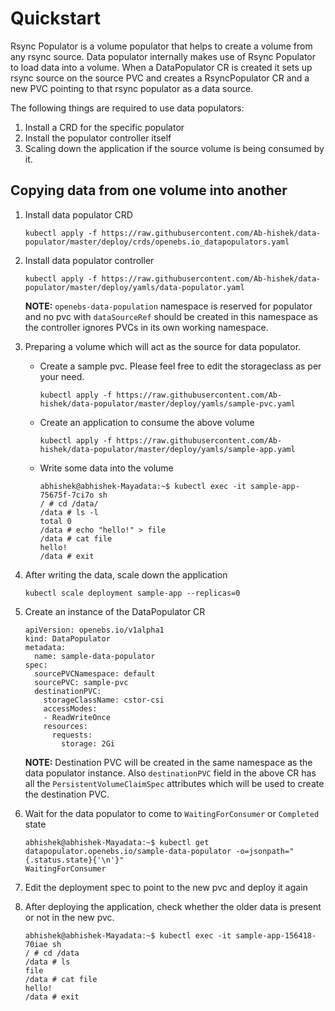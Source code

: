 # Quickstart

Rsync Populator is a volume populator that helps to create a volume from any rsync source. Data populator internally makes use of Rsync Populator to load data into a volume. When a DataPopulator CR is created it sets up rsync source on the source PVC and creates a RsyncPopulator CR and a new PVC pointing to that rsync populator as a data source.

The following things are required to use data populators:
1. Install a CRD for the specific populator
2. Install the populator controller itself
3. Scaling down the application if the source volume is being consumed by it.

## Copying data from one volume into another

1. Install data populator CRD

    ```console
    kubectl apply -f https://raw.githubusercontent.com/Ab-hishek/data-populator/master/deploy/crds/openebs.io_datapopulators.yaml
    ```

2.  Install data populator controller
    ```console
    kubectl apply -f https://raw.githubusercontent.com/Ab-hishek/data-populator/master/deploy/yamls/data-populator.yaml
    ```
    **NOTE:** `openebs-data-population` namespace is reserved for populator and no pvc with `dataSourceRef` should be created in this namespace as the controller ignores PVCs in its own working namespace.
  
3. Preparing a volume which will act as the source for data populator.
    - Create a sample pvc. Please feel free to edit the storageclass as per your need.
        ```console
        kubectl apply -f https://raw.githubusercontent.com/Ab-hishek/data-populator/master/deploy/yamls/sample-pvc.yaml
       ```  
    - Create an application to consume the above volume
        ```console
        kubectl apply -f https://raw.githubusercontent.com/Ab-hishek/data-populator/master/deploy/yamls/sample-app.yaml
        ```
    - Write some data into the volume
        ```console
        abhishek@abhishek-Mayadata:~$ kubectl exec -it sample-app-75675f-7ci7o sh
        / # cd /data/
        /data # ls -l
        total 0
        /data # echo "hello!" > file
        /data # cat file
        hello!
        /data # exit
        ```
      
4. After writing the data, scale down the application
    ```console
   kubectl scale deployment sample-app --replicas=0
   ```

5. Create an instance of the DataPopulator CR
    ```console
    apiVersion: openebs.io/v1alpha1
    kind: DataPopulator
    metadata:
      name: sample-data-populator
    spec:
      sourcePVCNamespace: default
      sourcePVC: sample-pvc
      destinationPVC:
        storageClassName: cstor-csi
        accessModes:
        - ReadWriteOnce
        resources:
          requests:
            storage: 2Gi
   ```
   
   **NOTE:** Destination PVC will be created in the same namespace as the data populator instance. Also `destinationPVC` field in the above CR has all the `PersistentVolumeClaimSpec` attributes which will be used to create the destination PVC.
   
6. Wait for the data populator to come to `WaitingForConsumer` or `Completed` state
    ```console
    abhishek@abhishek-Mayadata:~$ kubectl get datapopulator.openebs.io/sample-data-populator -o=jsonpath="{.status.state}{'\n'}"
    WaitingForConsumer
   ```
   
7. Edit the deployment spec to point to the new pvc and deploy it again

8. After deploying the application, check whether the older data is present or not in the new pvc.
    ```console
    abhishek@abhishek-Mayadata:~$ kubectl exec -it sample-app-156418-70iae sh
    / # cd /data
    /data # ls
    file
    /data # cat file
    hello!
    /data # exit
   ```
